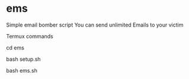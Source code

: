 # ems
Simple email bomber script
You can send unlimited Emails to your victim

Termux commands

cd ems

bash setup.sh

bash ems.sh

